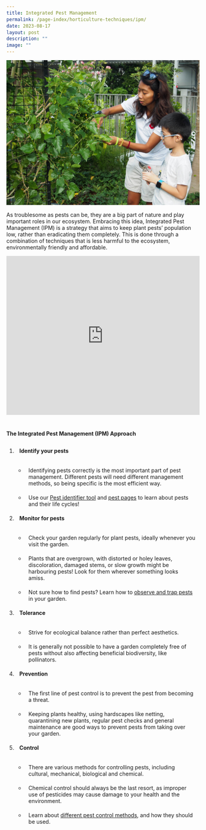 ```yaml
---
title: Integrated Pest Management
permalink: /page-index/horticulture-techniques/ipm/
date: 2023-08-17
layout: post
description: ""
image: ""
---
```

<style>
	ol li {
		padding: 10px;
	}
</style>

<section>
	<img title="Community Gardeners checking their plants for pests. Photo by Jacqueline Chua." src="/images/Gardeners/Pruning%20(1).jpg">
	<p>As troublesome as pests can be, they are a big part of nature and play important roles in our ecosystem. Embracing this idea, Integrated Pest Management (IPM) is a strategy that aims to keep plant pests’ population low, rather than eradicating them completely. This is done through a combination of techniques that is less harmful to the ecosystem, environmentally friendly and affordable.</p>
	<iframe width="100%" height="415" src="https://www.youtube.com/embed/tb0N7ffgwGs" title="YouTube video player" frameborder="0" allow="accelerometer; autoplay; clipboard-write; encrypted-media; gyroscope; picture-in-picture; web-share" allowfullscreen=""></iframe><br>
	<br>
</section>

<section>
	<h4>The Integrated Pest Management (IPM) Approach</h4>
</section>
	
<section>
	<ol>
		<li><strong>Identify your pests</strong></li>
			<ul>
				<li>Identifying pests correctly is the most important part of pest management. Different pests will need different management methods, so being specific is the most efficient way.</li>
				<li>Use our <a href="/digital-tools/pestid/">Pest identifier tool</a> and <a href="/learn-more-about-gardening/plant-problems/pests/">pest pages</a> to learn about pests and their life cycles!</li>
			</ul>
		<li><strong>Monitor for pests</strong></li>
			<ul>
				<li>Check your garden regularly for plant pests, ideally whenever you visit the garden.</li>
				<li>Plants that are overgrown, with distorted or holey leaves, discoloration, damaged stems, or slow growth might be harbouring pests! Look for them wherever something looks amiss.</li>
				<li>Not sure how to find pests? Learn how to <a href="/page-index/horticulture-techniques/finding-pests/">observe and trap pests</a> in your garden.</li>
			</ul>
		<li><strong>Tolerance</strong></li>
			<ul>
				<li>Strive for ecological balance rather than perfect aesthetics.</li>
				<li>It is generally not possible to have a garden completely free of pests without also affecting beneficial biodiversity, like pollinators.</li>
			</ul>
		<li><strong>Prevention</strong></li>
			<ul>
				<li>The first line of pest control is to prevent the pest from becoming a threat.</li>
				<li>Keeping plants healthy, using hardscapes like netting, quarantining new plants, regular pest checks and general maintenance are good ways to prevent pests from taking over your garden. </li>
			</ul>
		<li><strong>Control</strong></li>
			<ul>
				<li>There are various methods for controlling pests, including cultural, mechanical, biological and chemical. </li>
				<li>Chemical control should always be the last resort, as improper use of pesticides may cause damage to your health and the environment.</li>
				<li>Learn about <a href="/page-index/horticulture-techniques/pest-control/">different pest control methods</a>, and how they should be used.</li>
			</ul>
	</ol>
</section>